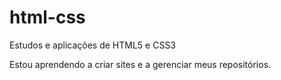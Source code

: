 # html-css
Estudos e aplicações de HTML5 e CSS3

Estou aprendendo a criar sites e a gerenciar meus repositórios.